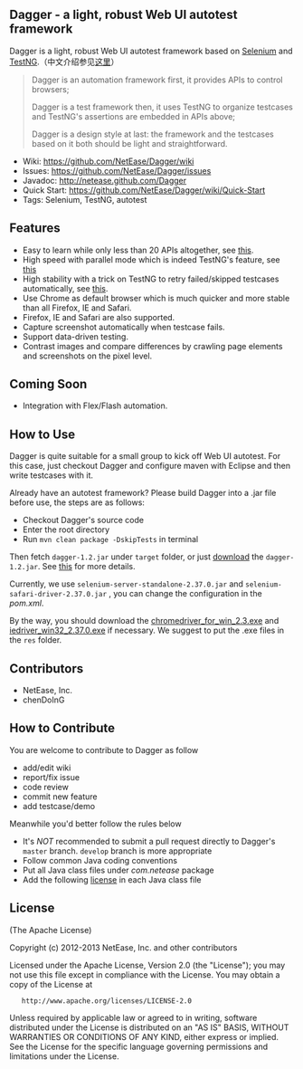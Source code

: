 ## Dagger - a light, robust Web UI autotest framework

Dagger is a light, robust Web UI autotest framework based on [Selenium](http://seleniumhq.org/) and [TestNG](http://testng.org/doc/index.html).（中文介绍参见[这里](https://github.com/NetEase/Dagger/wiki/Dagger)）

> Dagger is an automation framework first, it provides APIs to control browsers;
> 
> Dagger is a test framework then, it uses TestNG to organize testcases and TestNG's assertions are embedded in APIs above;
> 
> Dagger is a design style at last: the framework and the testcases based on it both should be light and straightforward.

* Wiki: <https://github.com/NetEase/Dagger/wiki>
* Issues: <https://github.com/NetEase/Dagger/issues>
* Javadoc: <http://netease.github.com/Dagger>
* Quick Start: <https://github.com/NetEase/Dagger/wiki/Quick-Start>
* Tags: Selenium, TestNG, autotest

## Features

* Easy to learn while only less than 20 APIs altogether, see [this](http://netease.github.com/Dagger/classcom_1_1netease_1_1dagger_1_1_browser_emulator.html).
* High speed with parallel mode which is indeed TestNG's feature, see [this](https://github.com/NetEase/Dagger/wiki/Parallel-Mode)
* High stability with a trick on TestNG to retry failed/skipped testcases automatically, see [this](https://github.com/NetEase/Dagger/wiki/Retry-Failed-Or-Skipped-Testcases).
* Use Chrome as default browser which is much quicker and more stable than all Firefox, IE and Safari. 
* Firefox, IE and Safari are also supported.
* Capture screenshot automatically when testcase fails.
* Support data-driven testing.
* Contrast images and compare differences by crawling page elements and screenshots on the pixel level.


## Coming Soon

* Integration with Flex/Flash automation.

## How to Use

Dagger is quite suitable for a small group to kick off Web UI autotest. For this case, just checkout Dagger and configure maven with Eclipse and then write testcases with it.

Already have an autotest framework? Please build Dagger into a .jar file before use, the steps are as follows: 
*  Checkout Dagger's source code
*  Enter the root directory
*  Run `mvn clean package -DskipTests` in terminal

Then fetch `dagger-1.2.jar` under `target` folder, or just [download](https://github.com/NetEase/Dagger/releases/download/v1.2/dagger-1.2.jar) the `dagger-1.2.jar`. See [this](https://github.com/NetEase/Dagger/wiki/FAQ) for more details.

Currently, we use `selenium-server-standalone-2.37.0.jar` and `selenium-safari-driver-2.37.0.jar` , you can change the configuration in the _pom.xml_.

By the way, you should download the [chromedriver_for_win_2.3.exe](http://chromedriver.storage.googleapis.com/2.3/chromedriver_win32.zip) and [iedriver_win32_2.37.0.exe](http://selenium.googlecode.com/files/IEDriverServer_Win32_2.37.0.zip) if necessary. We suggest to put the .exe files in the `res` folder. 

## Contributors

* NetEase, Inc.
* chenDoInG

## How to Contribute

You are welcome to contribute to Dagger as follow

* add/edit wiki
* report/fix issue
* code review
* commit new feature
* add testcase/demo

Meanwhile you'd better follow the rules below

* It's *NOT* recommended to submit a pull request directly to Dagger's `master` branch. `develop` branch is more appropriate
* Follow common Java coding conventions
* Put all Java class files under *com.netease* package
* Add the following [license](#license) in each Java class file

## License

(The Apache License)

Copyright (c) 2012-2013 NetEase, Inc. and other contributors

Licensed under the Apache License, Version 2.0 (the "License"); you may not use this file except in compliance with the License. You may obtain a copy of the License at

       http://www.apache.org/licenses/LICENSE-2.0

Unless required by applicable law or agreed to in writing, software distributed under the License is distributed on an "AS IS" BASIS, WITHOUT WARRANTIES OR CONDITIONS OF ANY KIND, either express or implied. See the License for the specific language governing permissions and limitations under the License.
